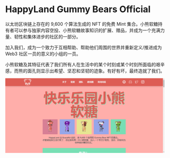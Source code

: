 # HappyLand Gummy Bears Official

以太坊区块链上存在的 9,600 个算法生成的 NFT 的免费 Mint 集合。小熊软糖持有者可以参与独家内容空投、小熊软糖故事知识的扩展、赠品，并成为一个充满力量、韧性和集体进步的社区的一部分。

加入我们，成为一个致力于互相帮助、帮助他们周围的世界并重新定义/推进成为 Web3 社区一员的意义的小组的一员。

小熊软糖及其特征代表了我们所有人在生活中的某个时刻或某个时刻所面临的艰辛感，而熊的面孔则显示出希望、坚忍和坚韧的迹象。有好有坏，最终造就了我们。

![nft](51234213.png)
